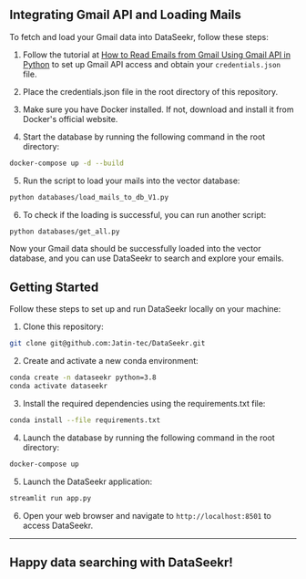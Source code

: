 ## Integrating Gmail API and Loading Mails

To fetch and load your Gmail data into DataSeekr, follow these steps:

1. Follow the tutorial at <a href="https://www.geeksforgeeks.org/how-to-read-emails-from-gmail-using-gmail-api-in-python/">How to Read Emails from Gmail Using Gmail API in Python</a> to set up Gmail API access and obtain your <code>credentials.json</code> file.

2. Place the credentials.json file in the root directory of this repository.

3. Make sure you have Docker installed. If not, download and install it from Docker's official website.

4. Start the database by running the following command in the root directory:

```bash
docker-compose up -d --build 
```

5. Run the script to load your mails into the vector database:

```bash
python databases/load_mails_to_db_V1.py
```

6. To check if the loading is successful, you can run another script:

```bash
python databases/get_all.py
```

Now your Gmail data should be successfully loaded into the vector database, and you can use DataSeekr to search and explore your emails.

## Getting Started

Follow these steps to set up and run DataSeekr locally on your machine:

1. Clone this repository:

```bash
git clone git@github.com:Jatin-tec/DataSeekr.git
```

2. Create and activate a new conda environment:

```bash
conda create -n dataseekr python=3.8
conda activate dataseekr
```

3. Install the required dependencies using the requirements.txt file:

```bash
conda install --file requirements.txt
```

4. Launch the database by running the following command in the root directory:

```bash
docker-compose up
```

5. Launch the DataSeekr application:

```bash
streamlit run app.py
```

6. Open your web browser and navigate to `http://localhost:8501` to access DataSeekr.

---
Happy data searching with DataSeekr!
---

